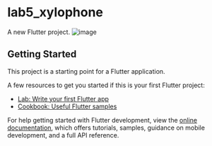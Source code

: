 # lab5_xylophone

A new Flutter project.
![image](https://github.com/user-attachments/assets/c0c325d5-064d-4924-96da-bf4c4a7720cb)

## Getting Started

This project is a starting point for a Flutter application.

A few resources to get you started if this is your first Flutter project:

- [Lab: Write your first Flutter app](https://docs.flutter.dev/get-started/codelab)
- [Cookbook: Useful Flutter samples](https://docs.flutter.dev/cookbook)

For help getting started with Flutter development, view the
[online documentation](https://docs.flutter.dev/), which offers tutorials,
samples, guidance on mobile development, and a full API reference.
